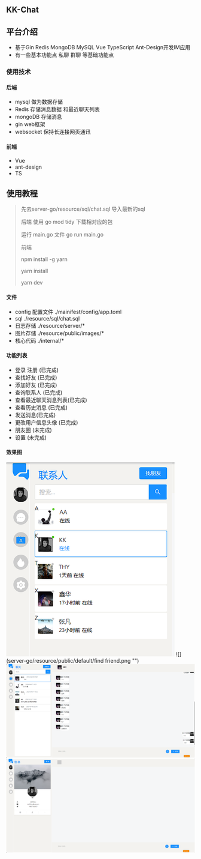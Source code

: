 ## KK-Chat

## 平台介绍
- 基于Gin Redis MongoDB MySQL  Vue TypeScript Ant-Design开发IM应用
- 有一些基本功能点 私聊 群聊 等基础功能点

### 使用技术
#### 后端
 -  mysql 做为数据存储
 - Redis 存储消息数据 和最近聊天列表
 - mongoDB 存储消息
 - gin web框架
 - websocket 保持长连接网页通讯
 
#### 前端
 - Vue 
 - ant-design
 - TS

## 使用教程
> 先去server-go/resource/sql/chat.sql 导入最新的sql 
> 
> 后端 使用 go mod tidy 下载相对应的包
> 
>   运行 main.go 文件 go run main.go
> 
> 前端
> 
>  npm install -g yarn
> 
>  yarn install
> 
>  yarn dev


#### 文件
- config 配置文件 ./mainifest/config/app.toml
- sql ./resource/sql/chat.sql
- 日志存储 ./resource/server/*
- 图片存储 ./resource/public/images/*
- 核心代码 ./internal/*

#### 功能列表
 - 登录 注册 (已完成)
 - 查找好友 (已完成)
 - 添加好友 (已完成)
 - 查询联系人 (已完成)
 - 查看最近聊天消息列表(已完成)
 - 查看历史消息 (已完成)
 - 发送消息(已完成)
 - 更改用户信息头像 (已完成)
 - 朋友圈 (未完成)
 - 设置 (未完成)

#### 效果图
![](server-go/resource/public/default/constact.png "")
![](server-go/resource/public/default/find friend.png "")
![](server-go/resource/public/default/chat.png "")
![](server-go/resource/public/default/userInfo.png "")